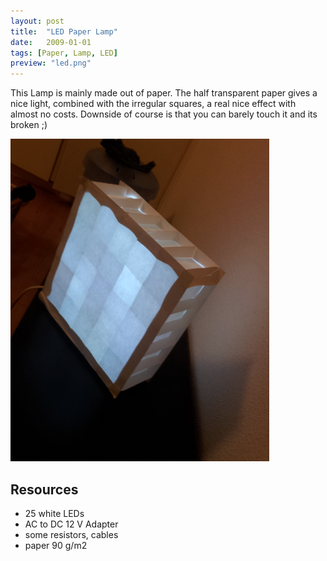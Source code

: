 ```yaml
---
layout: post
title:  "LED Paper Lamp"
date:   2009-01-01
tags: [Paper, Lamp, LED]
preview: "led.png"
---
```


This Lamp is mainly made out of paper. The half transparent paper gives a nice light, combined with the irregular squares, a real nice effect with almost no costs. Downside of course is that you can barely touch it and its broken ;)

![LED Lamp](/img/posts/media/led/LEDPaperLamp.png)

## Resources

- 25 white LEDs
- AC to DC 12 V Adapter
- some resistors, cables
- paper 90 g/m2

